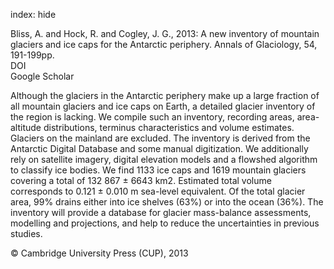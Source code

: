 index: hide

<div class="Citation">

  <div class="Citation-body">
    <div class="Citation-text">Bliss, A. and Hock, R. and Cogley, J. G., 2013: A new inventory of mountain glaciers and ice caps for the Antarctic periphery. <span class="Article-journal">Annals of Glaciology, </span><span class="Article-volume">54, </span>191-199pp.</div>
    <div class="Citation-links">
      <div class="CitationLink" data-href="https://doi.org/10.3189/2013aog63a377">
        <div class="CitationLink-icon CitationLink-Doi"></div>
        <div class="CitationLink-text">DOI</div>
      </div>
      <div class="CitationLink" data-href="https://scholar.google.com/scholar?q=10.3189/2013aog63a377">
        <div class="CitationLink-icon CitationLink-Scholar"></div>
        <div class="CitationLink-text">Google Scholar</div>
      </div>
    </div>
  </div>
</div>

Although the glaciers in the Antarctic periphery make up a large fraction of all mountain glaciers and ice caps on Earth, a detailed glacier inventory of the region is lacking. We compile such an inventory, recording areas, area-altitude distributions, terminus characteristics and volume estimates. Glaciers on the mainland are excluded. The inventory is derived from the Antarctic Digital Database and some manual digitization. We additionally rely on satellite imagery, digital elevation models and a flowshed algorithm to classify ice bodies. We find 1133 ice caps and 1619 mountain glaciers covering a total of 132 867 ± 6643 km2. Estimated total volume corresponds to 0.121 ± 0.010 m sea-level equivalent. Of the total glacier area, 99% drains either into ice shelves (63%) or into the ocean (36%). The inventory will provide a database for glacier mass-balance assessments, modelling and projections, and help to reduce the uncertainties in previous studies.

<div class="Citation-copy">
&copy; Cambridge University Press (CUP), 2013
</div>